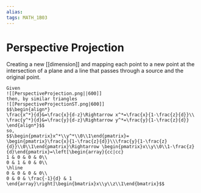 ```yaml
---
alias:
tags: MATH_1B03
---
```

# Perspective Projection
Creating a new [[dimension]] and mapping each point to a new point at the intersection of a plane and a line that passes through a source and the original point. 

```ad-example
Given
![[PerspectiveProjection.png||600]]
then, by similar triangles
![[PerspectiveProjectionST.png|600]]
$$\begin{align*}
\frac{x^*}{d}&=\frac{x}{d-z}\Rightarrow x^*=\frac{x}{1-\frac{z}{d}}\\
\frac{y^*}{d}&=\frac{y}{d-z}\Rightarrow y^*=\frac{y}{1-\frac{z}{d}}
\end{align*}$$
so, 
$$\begin{pmatrix}x^*\\y^*\\0\\1\end{pmatrix}=
\begin{pmatrix}\frac{x}{1-\frac{z}{d}}\\\frac{y}{1-\frac{z}{d}}\\0\\1\end{pmatrix}\Rightarrow \begin{pmatrix}x\\y\\0\\1-\frac{z}{d}\end{pmatrix}=\left[\begin{array}{cc|cc}
1 & 0 & 0 & 0\\
0 & 1 & 0 & 0\\
\hline
0 & 0 & 0 & 0\\
0 & 0 & \frac{-1}{d} & 1
\end{array}\right]\begin{bmatrix}x\\y\\z\\1\end{bmatrix}$$
```